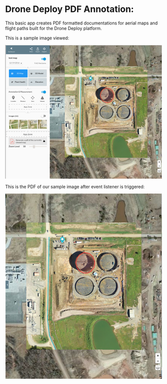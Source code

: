 # Drone Deploy PDF Annotation:

This basic app creates PDF formatted documentations for aerial maps and flight paths built for the Drone Deploy platform.


This is a sample image viewed:

![Alt text](./app/images/landingpage_one.png?raw=true)


This is the PDF of our sample image after event listener is triggered:

![Alt text](./app/images/pdftest_one.png?raw=true)
